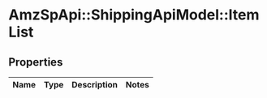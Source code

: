 # AmzSpApi::ShippingApiModel::ItemList

## Properties
Name | Type | Description | Notes
------------ | ------------- | ------------- | -------------

